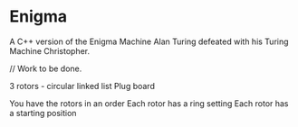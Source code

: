 # Enigma
A C++ version of the Enigma Machine Alan Turing defeated with his Turing Machine Christopher.



// Work to be done.

3 rotors - circular linked list 
Plug board 

You have the rotors in an order 
Each rotor has a ring setting 
Each rotor has a starting position 
